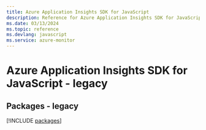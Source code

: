 ```yaml
---
title: Azure Application Insights SDK for JavaScript
description: Reference for Azure Application Insights SDK for JavaScript
ms.date: 03/13/2024
ms.topic: reference
ms.devlang: javascript
ms.service: azure-monitor
---
```

# Azure Application Insights SDK for JavaScript - legacy
## Packages - legacy
[!INCLUDE [packages](application-insights-index.md)]